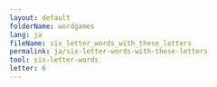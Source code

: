 ```yaml
---
layout: default
folderName: wordgames
lang: ja
fileName: six_letter_words_with_these_letters
permalink: ja/six-letter-words-with-these-letters
tool: six-letter-words
letter: 6
---
```


